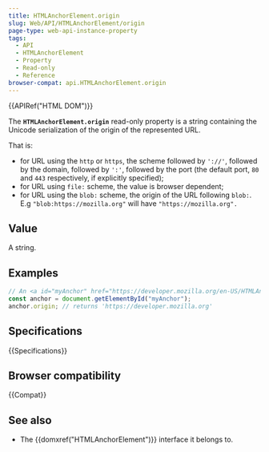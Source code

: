 ```yaml
---
title: HTMLAnchorElement.origin
slug: Web/API/HTMLAnchorElement/origin
page-type: web-api-instance-property
tags:
  - API
  - HTMLAnchorElement
  - Property
  - Read-only
  - Reference
browser-compat: api.HTMLAnchorElement.origin
---
```

{{APIRef("HTML DOM")}}

The
**`HTMLAnchorElement.origin`** read-only property is a
string containing the Unicode serialization of the origin of the
represented URL.

That is:

- for URL using the `http` or `https`, the scheme followed by
  `'://'`, followed by the domain, followed by `':'`, followed by
  the port (the default port, `80` and `443` respectively, if
  explicitly specified);
- for URL using `file:` scheme, the value is browser dependent;
- for URL using the `blob:` scheme, the origin of the URL following
  `blob:`. E.g `"blob:https://mozilla.org"` will have
  `"https://mozilla.org".`

## Value

A string.

## Examples

```js
// An <a id="myAnchor" href="https://developer.mozilla.org/en-US/HTMLAnchorElement"> element is in the document
const anchor = document.getElementById("myAnchor");
anchor.origin; // returns 'https://developer.mozilla.org'
```

## Specifications

{{Specifications}}

## Browser compatibility

{{Compat}}

## See also

- The {{domxref("HTMLAnchorElement")}} interface it belongs to.
